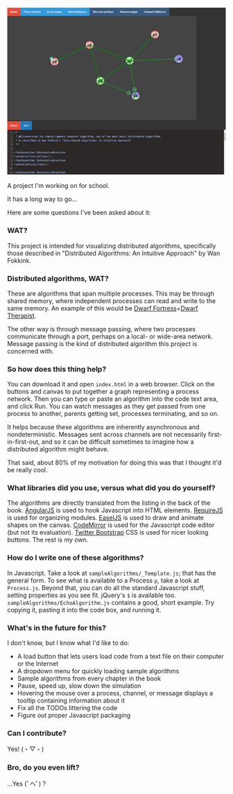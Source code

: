 ![](https://github.com/akalenda/CS249_GraphAlgVisualizer/blob/master/screenshot.gif)

A project I'm working on for school.

It has a long way to go...

Here are some questions I've been asked about it:

### WAT?

This project is intended for visualizing distributed algorithms, specifically those described in "Distributed Algorithms: An Intuitive Approach" by Wan Fokkink. 

### Distributed algorithms, WAT?

These are algorithms that span multiple processes. This may be through shared memory, where independent processes can read and write to the same memory. An example of this would be [Dwarf Fortress][1]+[Dwarf Therapist][2].

The other way is through message passing, where two processes communicate through a port, perhaps on a local- or wide-area network. Message passing is the kind of distributed algorithm this project is concerned with.

### So how does this thing help?

You can download it and open `index.html` in a web browser. Click on the buttons and canvas to put together a graph representing a process network. Then you can type or paste an algorithm into the code text area, and click Run. You can watch messages as they get passed from one process to another, parents getting set, processes terminating, and so on.

It helps because these algorithms are inherently asynchronous and nondeterministic. Messages sent across channels are not necessarily first-in-first-out, and so it can be difficult sometimes to imagine how a distributed algorithm might behave.

That said, about 80% of my motivation for doing this was that I thought it'd be really cool.

### What libraries did you use, versus what did you do yourself?

The algorithms are directly translated from the listing in the back of the book. [AngularJS][3] is used to hook Javascript into HTML elements. [RequireJS][7] is used for organizing modules. [EaselJS][4] is used to draw and animate shapes on the canvas. [CodeMirror][5] is used for the Javascript code editor (but not its evaluation). [Twitter Bootstrap][6] CSS is used for nicer looking buttons. The rest is my own.

### How do I write one of these algorithms?

In Javascript. Take a look at `sampleAlgorithms/_Template.js`; that has the general form. To see what is available to a Process `p`, take a look at `Process.js`. Beyond that, you can do all the standard Javascript stuff, setting properties as you see fit. jQuery's `$` is available too. `sampleAlgorithms/EchoAlgorithm.js` contains a good, short example. Try copying it, pasting it into the code box, and running it.

### What's in the future for this?

I don't know, but I know what I'd like to do:

- A load button that lets users load code from a text file on their computer or the Internet
- A dropdown menu for quickly loading sample algorithms
- Sample algorithms from every chapter in the book
- Pause, speed up, slow down the simulation
- Hovering the mouse over a process, channel, or message displays a tooltip containing information about it
- Fix all the TODOs littering the code
- Figure out proper Javascript packaging

### Can I contribute?

Yes! (・▽・)

### Bro, do you even lift?

...Yes (ﾟヘﾟ)？

[1]: http://www.bay12games.com/dwarves/
[2]: https://github.com/splintermind/Dwarf-Therapist
[3]: https://angularjs.org/
[4]: http://www.createjs.com/EaselJS
[5]: https://codemirror.net/
[6]: http://getbootstrap.com/
[7]: http://requirejs.org/
